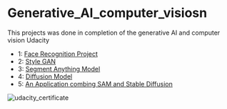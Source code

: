 # Generative_AI_computer_visiosn
This projects was done in completion of the generative AI and computer vision Udacity



                     
- 1: [Face Recognition Project](https://github.com/Danny024/Generative_AI_computer_visiosn/tree/main/1-Face_recognition_Project)   
- 2: [Style GAN](https://github.com/Danny024/Generative_AI_computer_visiosn/tree/main/2-%20StyleGAN)
- 3: [Segment Anything Model](https://github.com/Danny024/Generative_AI_computer_visiosn/tree/main/3%20-%20Segment_Anything_Model)
- 4: [Diffusion Model](https://github.com/Danny024/Generative_AI_computer_visiosn/tree/main/4%20-%20Diffusion_Model)
- 5: [An Application combing SAM and Stable Diffusion](P5)






![udacity_certificate](https://github.com/Danny024/Generative_AI_computer_visiosn/blob/main/image/Computer%20Vision%20and%20Generative%20AI%20.png)
